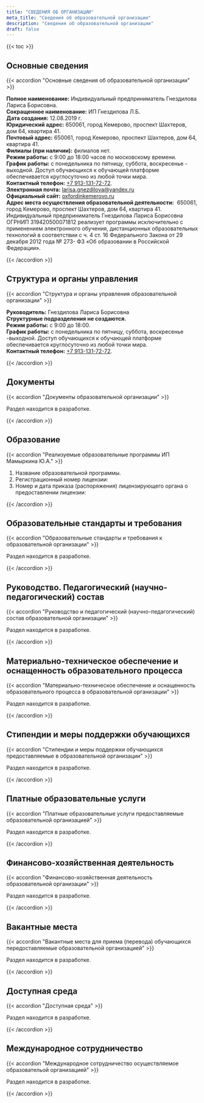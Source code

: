 ```yaml
---
title: "СВЕДЕНИЯ ОБ ОРГАНИЗАЦИИ"
meta_title: "Сведения об образовательной организации"
description: "Сведения об образовательной организации"
draft: false
---
```


{{< toc >}}

## Основные сведения

{{< accordion "Основные сведения об образовательной организации" >}}

**Полное наименование:** Индивидуальный предприниматель Гнездилова Лариса Борисовна.  
**Сокращенное наименование:** ИП Гнездилова Л.Б.  
**Дата создания:** 12.08.2019 г.  
**Юридический адрес:** 650061, город Кемерово, проспект Шахтеров, дом 64, квартира 41.  
**Почтовый адрес:** 650061, город Кемерово, проспект Шахтеров, дом 64, квартира 41.  
**Филиалы (при наличии):** филиалов нет.  
**Режим работы:** с 9:00 до 18:00 часов по московскому времени.  
**График работы:** с понедельника по пятницу, суббота, воскресенье - выходной. Доступ обучающихся к обучающей платформе обеспечивается круглосуточно из любой точки мира.  
**Контактный телефон:** [+7 913-131-72-72](tel:+79131317272).  
**Электронная почта:** [larisa.gnezdilova@yandex.ru](mail:larisa.gnezdilova@yandex.ru)  
**Официальный сайт:** [oxfordinkemerovo.ru](https://www.oxfordinkemerovo.ru)  
**Адрес места осуществления образовательной деятельности:**  650061, город Кемерово, проспект Шахтеров, дом 64, квартира 41. Индивидуальный предприниматель Гнездилова Лариса Борисовна ОГРНИП 319420500071812 реализует программы исключительно с применением электронного обучения, дистанционных образовательных технологий в соответствии с ч. 4 ст. 16 Федерального Закона от 29 декабря 2012 года № 273- ФЗ «Об образовании в Российской Федерации».  

{{< /accordion >}}

## Структура и органы управления

{{< accordion "Структура и органы управления образовательной организации" >}}

**Руководитель:** Гнездилова Лариса Борисовна  
**Структурные подразделения не создаются.**  
**Режим работы:** с 9:00 до 18:00.  
**График работы:** с понедельника по пятницу, суббота, воскресенье -выходной. Доступ обучающихся к обучающей платформе обеспечивается круглосуточно из любой точки мира.  
**Контактный телефон:** [+7 913-131-72-72](tel:+79131317272).  

{{< /accordion >}}

## Документы

{{< accordion "Документы образовательной организации" >}}

Раздел находится в разработке.  

{{< /accordion >}}

## Образование

{{< accordion "Реализуемые образовательные программы ИП Мамыркина Ю.А." >}}

1. Название образовательной программы.
2. Регистрационный номер лицензии:
3. Номер и дата приказа (распоряжения) лицензирующего органа о предоставлении лицензии:

{{< /accordion >}}

## Образовательные стандарты и требования

{{< accordion "Образовательные стандарты и требования к образовательной организации" >}}

Раздел находится в разработке.  

{{< /accordion >}}

## Руководство. Педагогический (научно-педагогический) состав

{{< accordion "Руководство и педагогический (научно-педагогический) состав образовательной организации" >}}

Раздел находится в разработке.  

{{< /accordion >}}

## Материально-техническое обеспечение и оснащенность образовательного процесса

{{< accordion "Материально-техническое обеспечение и оснащенность образовательного процесса в образовательной организации" >}}

Раздел находится в разработке.  

{{< /accordion >}}

## Стипендии и меры поддержки обучающихся

{{< accordion "Стипендии и меры поддержки обучающихся предоставляемые в образовательной организации" >}}

Раздел находится в разработке.  

{{< /accordion >}}

## Платные образовательные услуги

{{< accordion "Платные образовательные услуги предоставляемые образовательной организацией" >}}

Раздел находится в разработке.  

{{< /accordion >}}

## Финансово-хозяйственная деятельность

{{< accordion "Финансово-хозяйственная деятельность образовательной организации" >}}

Раздел находится в разработке.  

{{< /accordion >}}

## Вакантные места

{{< accordion "Вакантные места для приема (перевода) обучающихся передоставляемые образовательной организацией" >}}

Раздел находится в разработке.  

{{< /accordion >}}

## Доступная среда

{{< accordion "Доступная среда" >}}

Раздел находится в разработке.  

{{< /accordion >}}

## Международное сотрудничество

{{< accordion "Международное сотрудничество осуществляемое образовательой организацией" >}}

Раздел находится в разработке.  

{{< /accordion >}}
